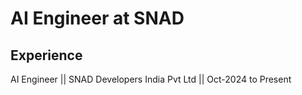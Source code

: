 # AI Engineer at SNAD

## Experience
AI Engineer || SNAD Developers India Pvt Ltd || Oct-2024 to Present
